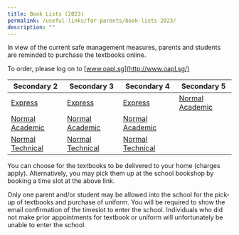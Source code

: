 ```yaml
---
title: Book Lists (2023)
permalink: /useful-links/for-parents/book-lists-2023/
description: ""
---
```



In view of the current safe management measures,&nbsp;parents and students are reminded to purchase the textbooks online.  
  

To order, please log on to&nbsp;[www.oapl.sg](http://www.oapl.sg/)


<table>
<thead>
  <tr>
    <th>Secondary 2</th>
    <th>Secondary 3</th>
    <th>Secondary 4</th>
    <th>Secondary 5</th>
  </tr>
</thead>
<tbody>
  <tr>
    <td><a href="/files/Useful%20Links/For%20Parents/Booklist%202023_PSS_2E.pdf">Express</a></td>
    <td><a href="/files/Useful%20Links/For%20Parents/Booklist%202023_PSS_3E.pdf">Express</a></td>
    <td><a href="/files/Useful%20Links/For%20Parents/Booklist%202023_PSS_4E.pdf">Express</a></td>
    <td><a href="/files/Useful%20Links/For%20Parents/Booklist%202023_PSS_5NA.pdf">Normal Academic</a></td>
  </tr>
  <tr>
    <td><a href="/files/Useful%20Links/For%20Parents/Booklist%202023_PSS_2NA.pdf">Normal Academic</a></td>
    <td><a href="/files/Useful%20Links/For%20Parents/Booklist%202023_PSS_3NA.pdf">Normal Academic</a></td>
    <td><a href="/files/Useful%20Links/For%20Parents/Booklist%202023_PSS_4NA.pdf">Normal Academic</a></td>
    <td></td>
  </tr>
  <tr>
    <td><a href="/files/Useful%20Links/For%20Parents/Booklist%202023_PSS_2NT.pdf">Normal Technical</a> </td>
    <td><a href="/files/Useful%20Links/For%20Parents/Booklist%202023_PSS_3NT.pdf">Normal Technical </a></td>
    <td> <a href="/files/Useful%20Links/For%20Parents/Booklist%202023_PSS_4NT.pdf">Normal Technical</a></td>
    <td> </td>
  </tr>
</tbody>
</table>


You can choose for the textbooks to be delivered to your home (charges apply).&nbsp;Alternatively, you may pick them up at the school bookshop by booking a time slot at the above link.&nbsp;

Only one parent and/or student may be allowed into the school for the pick-up of textbooks and purchase of uniform. You will be required to show the email confirmation of the timeslot to enter the school. Individuals who did not make prior appointments for textbook or uniform will unfortunately be unable to enter the school.
